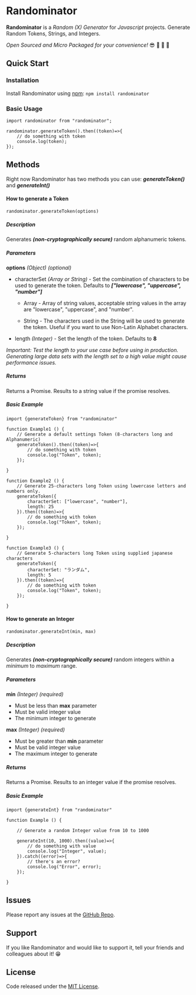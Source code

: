 # Randominator

**Randominator** is a *Random (X) Generator* for *Javascript* projects. Generate Random Tokens, Strings, and Integers.

*Open Sourced and Micro Packaged for your convenience!* :sunglasses: :clap: :clap: :clap:

## Quick Start

### Installation

Install Randominator using [npm](https://www.npmjs.com/package/randominator): `npm install randominator`

### Basic Usage

```
import randominator from "randominator";

randominator.generateToken().then((token)=>{
	// do something with token
	console.log(token);
});
```

## Methods

Right now Randominator has two methods you can use: ***generateToken()*** and ***generateInt()***

#### How to generate a Token

	randominator.generateToken(options)

##### Description

Generates ***(non-cryptographically secure)*** random alphanumeric tokens.

##### Parameters
**options** *(Object)* *(optional)*
 - characterSet *(Array or String)* - Set the combination of characters to be used to generate the token. Defaults to ***["lowercase", "uppercase", "number"]***
 
	 - Array - Array of string values, acceptable string values in the array are "lowercase", "uppercase", and "number".
	 
	 - String - The characters used in the String will be used to generate the token. Useful if you want to use Non-Latin Alphabet characters.
	 
 - length *(Integer)* - Set the length of the token. Defaults to **8**

*Important: Test the length to your use case before using in production. Generating large data sets with the length set to a high value might cause performance issues.*

##### Returns
Returns a Promise. Results to a string value if the promise resolves.

##### Basic Example


```
import {generateToken} from "randominator"

function Example1 () {
	// Generate a default settings Token (8-characters long and Alphanumeric)
	generateToken().then((token)=>{
		// do something with token
		console.log("Token", token);
	});

}

function Example2 () {
	// Generate 25-characters long Token using lowercase letters and numbers only.
	generateToken({
		characterSet: ["lowercase", "number"],
		length: 25
	}).then((token)=>{
		// do something with token
		console.log("Token", token);
	});

}

function Example3 () {
	// Generate 5-characters long Token using supplied japanese characters
	generateToken({
		characterSet: "ランダム",
		length: 5
	}).then((token)=>{
		// do something with token
		console.log("Token", token);
	});
	
}

```

#### How to generate an Integer

	randominator.generateInt(min, max)

##### Description

Generates ***(non-cryptographically secure)*** random integers within a *minimum* to *maximum* range.

##### Parameters
**min** *(Integer)* *(required)*
 - Must be less than  **max** parameter
 - Must be valid integer value
 - The minimum integer to generate

**max** *(Integer)* *(required)*
 - Must be greater than  **min** parameter
 - Must be valid integer value
 - The maximum integer to generate

##### Returns
Returns a Promise. Results to an integer value if the promise resolves.

##### Basic Example

```
import {generateInt} from "randominator"

function Example () {
	
	// Generate a random Integer value from 10 to 1000

	generateInt(10, 1000).then((value)=>{
		// do something with value
		console.log("Integer", value);
	}).catch((error)=>{
		// there's an error?
		console.log("Error", error);
	});

}
```
## Issues

Please report any issues at the [GitHub Repo](https://github.com/joananespina/randominator).

## Support

If you like Randominator and would like to support it, tell your friends and colleagues about it! :grin:

## License

Code released under the [MIT License](https://github.com/joananespina/randominator/blob/master/LICENSE).
